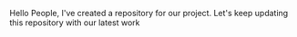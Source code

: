 Hello People,
I've created a repository for our project.
Let's keep updating this repository with our latest work

